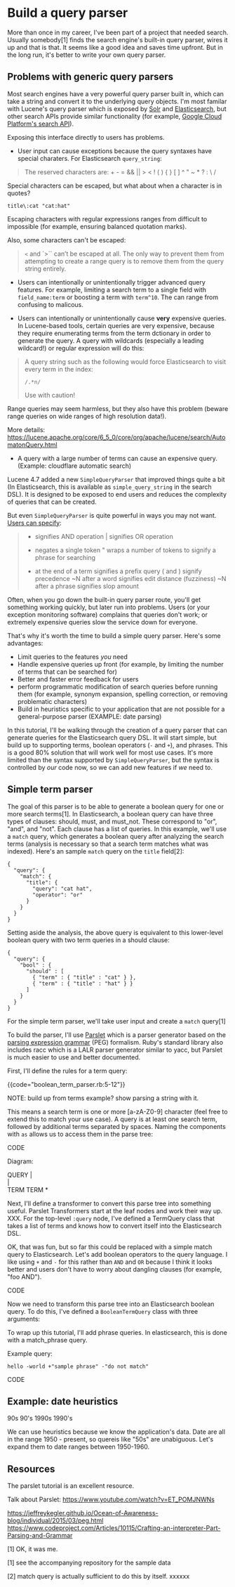# Build a query parser

More than once in my career, I've been part of a project that needed search. Usually somebody[1] finds the search engine's built-in query parser, wires it up and that is that. It seems like a good idea and saves time upfront. But in the long run, it's better to write your own query parser.

## Problems with generic query parsers

Most search engines have a very powerful query parser built in, which can take a string and convert it to the underlying query objects. I'm most familar with Lucene's query parser which is exposed by [Solr](https://wiki.apache.org/solr/SolrQuerySyntax) and [Elasticsearch](https://www.elastic.co/guide/en/elasticsearch/reference/current/query-dsl-query-string-query.html), but other search APIs provide similar functionality (for example, [Google Cloud Platform's search API](https://cloud.google.com/appengine/docs/standard/python/search/query_strings)).

Exposing this interface directly to users has problems.

* User input can cause exceptions because the query syntaxes have special charaters. For Elasticsearch `query_string`:

> The reserved characters are: + - = && || > < ! ( ) { } [ ] ^ " ~ * ? : \ /

Special characters can be escaped, but what about when a character is in quotes? 

    title\:cat "cat:hat"
    
Escaping characters with regular expressions ranges from difficult to impossible (for example, ensuring balanced quotation marks).

Also, some characters can't be escaped:

> `<` and `>`` can’t be escaped at all. The only way to prevent them from attempting to create a range query is to remove them from the query string entirely.

* Users can intentionally or unintentionally trigger advanced query features. For example, limiting a search term to a single field with `field_name:term` or boosting a term with `term^10`. The can range from confusing to malicous.

* Users can intentionally or unintentionally cause **very** expensive queries. In Lucene-based tools, certain queries are very expensive, because they require enumerating terms from the term dctionary in order to generate the query. A query with wildcards (especially a leading wildcard!) or regular expression will do this:

> A query string such as the following would force Elasticsearch to visit every term in the index:
> 
> `/.*n/`
>
> Use with caution!

Range queries may seem harmless, but they also have this problem (beware range queries on wide ranges of high resolution data!).

More details: https://lucene.apache.org/core/6_5_0/core/org/apache/lucene/search/AutomatonQuery.html

* A query with a large number of terms can cause an expensive query. (Example: cloudflare automatic search)

Lucene 4.7 added a new `SimpleQueryParser` that improved things quite a bit (In Elasticsearch, this is available as `simple_query_string` in the search DSL). It is designed to be exposed to end users and reduces the complexity of queries that can be created.

But even `SimpleQueryParser` is quite powerful in ways you may not want. [Users can specify](http://lucene.apache.org/core/6_5_0/queryparser/org/apache/lucene/queryparser/simple/SimpleQueryParser.html):

> + signifies AND operation
> | signifies OR operation
> - negates a single token
> " wraps a number of tokens to signify a phrase for searching
> * at the end of a term signifies a prefix query
> ( and ) signify precedence
> ~N after a word signifies edit distance (fuzziness)
> ~N after a phrase signifies slop amount

Often, when you go down the built-in query parser route, you'll get something working quickly, but later run into problems. Users (or your exception monitoring software) complains that queries don't work; or extremely expensive queries slow the service down for everyone.

That's why it's worth the time to build a simple query parser. Here's some advantages:

* Limit queries to the features _you_ need
* Handle expensive queries up front (for example, by limiting the number of terms that can be searched for)
* Better and faster error feedback for users
* perform programmatic modification of search queries before running them (for example, synonym expansion, spelling correction, or removing problematic characters)
* Build in heuristics specific to your application that are not possible for a general-purpose parser (EXAMPLE: date parsing)


In this tutorial, I'll be walking through the creation of a query parser that can generate queries for the Elasticsearch query DSL. It will start simple, but build up to supporting terms, boolean operators (`-` and `+`), and phrases. This is a good 80% solution that will work well for most use cases. It's more limited than the syntax supported by `SimpleQueryParser`, but the syntax is controlled by _our_ code now, so we can add new features if _we_ need to.

## Simple term parser

The goal of this parser is to be able to generate a boolean query for one or more search terms[1]. In Elasticsearch, a boolean query can have three types of clauses: should, must, and must_not. These correspond to "or", "and", and "not". Each clause has a list of queries. In this example, we'll use a `match` query, which generates a boolean query after analyzing the search terms (analysis is necessary so that a search term matches what was indexed). Here's an sample `match` query on the `title` field[2]:


    {
      "query": {
        "match": {
          "title": {
            "query": "cat hat",
            "operator": "or"
          }
        }
      }
    }
    
Setting aside the analysis, the above query is equivalent to this lower-level boolean query with two term queries in a should clause:

    {
      "query": {
        "bool" : {
          "should" : [
            { "term" : { "title" : "cat" } },
            { "term" : { "title" : "hat" } }
          ]
        }
      }
    }


For the simple term parser, we'll take user input and create a `match` query[1]

To build the parser, I'll use [Parslet](http://kschiess.github.io/parslet/) which is a parser generator based on the [parsing expression grammar](https://en.wikipedia.org/wiki/Parsing_expression_grammar) (PEG) formalism. Ruby's standard library also includes racc which is a LALR parser generator similar to yacc, but Parslet is much easier to use and better documented.

First, I'll define the rules for a term query:

{{code="boolean_term_parser.rb:5-12"}}

NOTE: build up from terms example? show parsing a string with it.

This means a search term is one or more [a-zA-Z0-9] character (feel free to extend this to match your use case). A query is at least one search term, followed by additional terms separated by spaces. Naming the components with `as` allows us to access them in the parse tree:

CODE


Diagram:

QUERY 
|    \
|     \
TERM   TERM *


Next, I'll define a transformer to convert this parse tree into something useful. Parslet Transformers start at the leaf nodes and work their way up. XXX. For the top-level `:query` node, I've defined a TermQuery class that takes a list of terms and knows how to convert itself into the Elasticsearch DSL.

OK, that was fun, but so far this could be replaced with a simple match query to Elasticsearch. Let's add boolean operators to the query language. I like using `+` and `-` for this rather than `AND` and `OR` because I think it looks better and users don't have to worry about dangling clauses (for example, "foo AND"). 

CODE

Now we need to transform this parse tree into an Elasticsearch boolean query. To do this, I've defined a `BooleanTermQuery` class with three arguments: 

To wrap up this tutorial, I'll add phrase queries. In elasticsearch, this is done with a match_phrase query. 

Example query: 

    hello -world +"sample phrase" -"do not match"

CODE


## Example: date heuristics

90s 90's 1990s 1990's 

We can use heuristics because we know the application's data. Date are all in the range 1950 - present, so quereis like "50s" are unabiguous. Let's expand them to date ranges between 1950-1960.

## Resources

The parslet tutorial is an excellent resource.

Talk about Parslet:
https://www.youtube.com/watch?v=ET_POMJNWNs

https://jeffreykegler.github.io/Ocean-of-Awareness-blog/individual/2015/03/peg.html
https://www.codeproject.com/Articles/10115/Crafting-an-interpreter-Part-Parsing-and-Grammar


[1] OK, it was me.

[1] see the accompanying repository for the sample data

[2] match query is actually sufficient to do this by itself. xxxxxx




